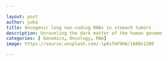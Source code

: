 ```yaml
---

layout: post
author: yuka
title: Oncogenic long non-coding RNAs in stomach tumors
description: Unraveling the dark matter of the human genome
categories: [ Genomics, Oncology, RNA]
image: https://source.unsplash.com/-lp8sTmF9HA/1600x1200

---
```


